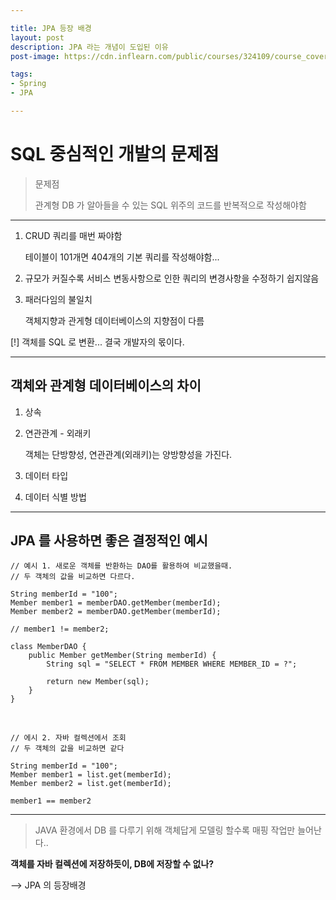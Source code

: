 ```yaml
---

title: JPA 등장 배경
layout: post
description: JPA 라는 개념이 도입된 이유
post-image: https://cdn.inflearn.com/public/courses/324109/course_cover/161476f8-f0b7-4b04-b293-ce648c2ea445/kyh_jsp.png

tags:
- Spring
- JPA

---
```


# SQL 중심적인 개발의 문제점

> 문제점
> 
> 관계형 DB 가 알아들을 수 있는 SQL 위주의 코드를 반복적으로 작성해야함

---

1. CRUD 쿼리를 매번 짜야함
   
   테이블이 101개면 404개의 기본 쿼리를 작성해야함...


2. 규모가 커질수록 서비스 변동사항으로 인한 쿼리의 변경사항을 수정하기 쉽지않음


3. 패러다임의 불일치
   
   객체지향과 관게형 데이터베이스의 지향점이 다름

[!]
    객체를 SQL 로 변환... 결국 개발자의 몫이다.

---

## 객체와 관계형 데이터베이스의 차이

1. 상속


2. 연관관계 - 외래키

    객체는 단방향성, 연관관계(외래키)는 양방향성을 가진다.


4. 데이터 타입


4. 데이터 식별 방법

---

## JPA 를 사용하면 좋은 결정적인 예시

    // 예시 1. 새로운 객체를 반환하는 DAO를 활용하여 비교했을때.
    // 두 객체의 값을 비교하면 다르다.

    String memberId = "100";
    Member member1 = memberDAO.getMember(memberId);
    Member member2 = memberDAO.getMember(memberId);

    // member1 != member2;

    class MemberDAO {
        public Member getMember(String memberId) {
            String sql = "SELECT * FROM MEMBER WHERE MEMBER_ID = ?";

            return new Member(sql);
        }
    }

<br>

    // 에시 2. 자바 컬렉션에서 조회
    // 두 객체의 값을 비교하면 같다

    String memberId = "100";
    Member member1 = list.get(memberId);
    Member member2 = list.get(memberId);

    member1 == member2

---

> JAVA 환경에서 DB 를 다루기 위해 객체답게 모델링 할수록 매핑 작업만 늘어난다..

**객체를 자바 컬렉션에 저장하듯이, DB에 저장할 수 없나?**

--> JPA 의 등장배경